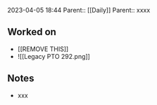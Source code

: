 2023-04-05 18:44
Parent:: [[Daily]] 
Parent:: xxxx





## Worked on

- [[REMOVE THIS]]
- ![[Legacy PTO 292.png]]

## Notes

- xxx





